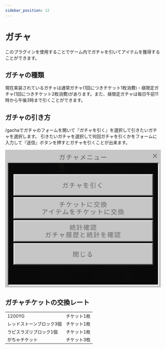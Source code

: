 ```yaml
---
sidebar_position: 12
---
```


# ガチャ
このプラグインを使用することでゲーム内でガチャを引いてアイテムを獲得することができます。

## ガチャの種類
現在実装されているガチャは通常ガチャ(1回につきチケット1枚消費)・昼限定ガチャ(1回につきチケット2枚消費)があります。また、昼限定ガチャは毎日午前11時から午後3時まで引くことができます。


## ガチャの引き方
/gachaでガチャのフォームを開いて『ガチャを引く』を選択して引きたいガチャを選択します。
引きたいガチャを選択して何回ガチャを引くかをフォームに入力して『送信』ボタンを押すとガチャを引くことが出来ます。

![gacha-menu](./img/gacha1.png)

## ガチャチケットの交換レート


|                           |             | 
| ------------------------- | ----------- | 
| 1200YG                    | チケット1枚 | 
| レッドストーンブロック3個 | チケット1枚 | 
| ラピスラズリブロック1個   | チケット1枚 | 
| がちゃチケット            | チケット3枚 | 